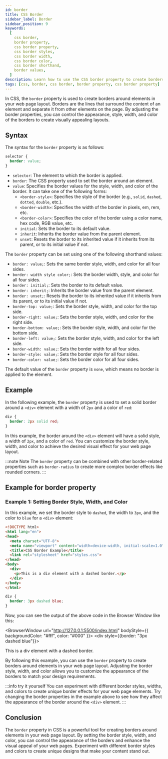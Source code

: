 ```yaml
---
id: border
title: CSS Border
sidebar_label: Border
sidebar_position: 9
keywords:
  [
    css border,
    border property,
    css border property,
    css border styles,
    css border width,
    css border color,
    css border shorthand,
    border values,
  ]
description: Learn how to use the CSS border property to create borders around elements in your web page layout.
tags: [css, border, css border, border property, css border property]
---
```


In CSS, the `border` property is used to create borders around elements in your web page layout. Borders are the lines that surround the content of an element and separate it from other elements on the page. By adjusting the border properties, you can control the appearance, style, width, and color of the borders to create visually appealing layouts.

<AdsComponent />

## Syntax

The syntax for the `border` property is as follows:

```css title="index.css"
selector {
  border: value;
}
```

- `selector`: The element to which the border is applied.
- `border`: The CSS property used to set the border around an element.
- `value`: Specifies the border values for the style, width, and color of the border. It can take one of the following forms:
  - `<border-style>`: Specifies the style of the border (e.g., `solid`, `dashed`, `dotted`, `double`, etc.).
  - `<border-width>`: Specifies the width of the border in pixels, em, rem, etc.
  - `<border-color>`: Specifies the color of the border using a color name, hex code, RGB value, etc.
  - `initial`: Sets the border to its default value.
  - `inherit`: Inherits the border value from the parent element.
  - `unset`: Resets the border to its inherited value if it inherits from its parent, or to its initial value if not.

The `border` property can be set using one of the following shorthand values:

- `border: value;`: Sets the same border style, width, and color for all four sides.
- `border: width style color;`: Sets the border width, style, and color for all four sides.
- `border: initial;`: Sets the border to its default value.
- `border: inherit;`: Inherits the border value from the parent element.
- `border: unset;`: Resets the border to its inherited value if it inherits from its parent, or to its initial value if not.
- `border-top: value;`: Sets the border style, width, and color for the top side.
- `border-right: value;`: Sets the border style, width, and color for the right side.
- `border-bottom: value;`: Sets the border style, width, and color for the bottom side.
- `border-left: value;`: Sets the border style, width, and color for the left side.
- `border-width: value;`: Sets the border width for all four sides.
- `border-style: value;`: Sets the border style for all four sides.
- `border-color: value;`: Sets the border color for all four sides.

The default value of the `border` property is `none`, which means no border is applied to the element.

## Example

In the following example, the `border` property is used to set a solid border around a `<div>` element with a width of `2px` and a color of `red`:

```css title="index.css"
div {
  border: 2px solid red;
}
```

In this example, the border around the `<div>` element will have a solid style, a width of `2px`, and a color of `red`. You can customize the border style, width, and color to achieve the desired visual effect for your web page layout.

<AdsComponent />

:::note Note
The `border` property can be combined with other border-related properties such as `border-radius` to create more complex border effects like rounded corners.
:::

## Example for border property

### Example 1: Setting Border Style, Width, and Color

In this example, we set the border style to `dashed`, the width to `3px`, and the color to `blue` for a `<div>` element:

<Tabs>
  <TabItem value="HTML" label="index.html">

```html title="index.html"
<!DOCTYPE html>
<html lang="en">
<head>
  <meta charset="UTF-8">
  <meta name="viewport" content="width=device-width, initial-scale=1.0">
  <title>CSS Border Example</title>
  <link rel="stylesheet" href="styles.css">
</head>
<body>
  <div>
    <p>This is a div element with a dashed border.</p>
  </div>
</body>
</html>
```

  </TabItem>
  <TabItem value="CSS" label="styles.css">

```css title="styles.css"
div {
  border: 3px dashed blue;
}
```

  </TabItem>
</Tabs>

Now, you can see the output of the above code in the Browser Window like this:

<BrowserWindow url="http://127.0.0.1:5500/index.html" bodyStyle={{ backgroundColor: "#fff", color: "#000" }}>
    <div style={{border: "3px dashed blue"}}>
        <p>
            This is a div element with a dashed border.
        </p>
    </div>
</BrowserWindow>

By following this example, you can use the `border` property to create borders around elements in your web page layout. Adjusting the border style, width, and color allows you to customize the appearance of the borders to match your design requirements.

:::info try it yourself
You can experiment with different border styles, widths, and colors to create unique border effects for your web page elements. Try changing the border properties in the example above to see how they affect the appearance of the border around the `<div>` element.
:::

## Conclusion

The `border` property in CSS is a powerful tool for creating borders around elements in your web page layout. By setting the border style, width, and color, you can control the appearance of the borders and enhance the visual appeal of your web pages. Experiment with different border styles and colors to create unique designs that make your content stand out.